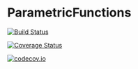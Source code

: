 # ParametricFunctions

[![Build Status](https://travis-ci.org/tpapp/ParametricFunctions.jl.svg?branch=master)](https://travis-ci.org/tpapp/ParametricFunctions.jl)

[![Coverage Status](https://coveralls.io/repos/tpapp/ParametricFunctions.jl/badge.svg?branch=master&service=github)](https://coveralls.io/github/tpapp/ParametricFunctions.jl?branch=master)

[![codecov.io](http://codecov.io/github/tpapp/ParametricFunctions.jl/coverage.svg?branch=master)](http://codecov.io/github/tpapp/ParametricFunctions.jl?branch=master)

